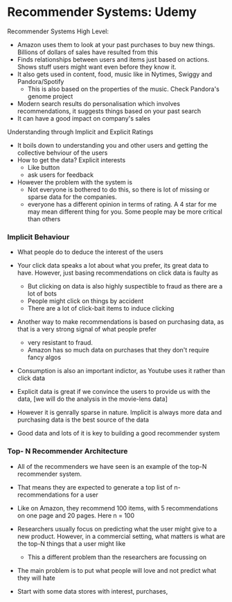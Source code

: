 
# Recommender Systems: Udemy 

Recommender Systems High Level:

- Amazon uses them to look at your past purchases to buy new things. Billions of dollars of sales have resulted from this
- Finds relationships between users and items just based on actions. Shows stuff users might want even before they know it. 
- It also gets used in content, food, music like in Nytimes, Swiggy and Pandora/Spotify
	- This is also based on the properties of the music. Check Pandora's genome project
- Modern search results do personalisation which involves recommendations, it suggests things based on your past search 
- It can have a good impact on company's sales

Understanding through Implicit and Explicit Ratings

- It boils down to understanding you and other users and getting the collective behviour of the users
- How to get the data? Explicit interests
	- Like button
	- ask users for feedback 
- However the problem with the system is 
	- Not everyone is bothered to do this, so there is lot of missing or sparse data for the companies. 
	- everyone has a different opinion in terms of rating. A 4 star for me may mean different thing for you. Some people may be more critical than others

###  Implicit Behaviour
- What people do to deduce the interest of the users
- Your click data speaks a lot about what you prefer, its great data to have. However, just basing recommendations on click data is faulty as
	- But clicking on data is also highly suspectible to fraud as there are a lot of bots
	- People might click on things by accident
	- There are a lot of click-bait items to induce clicking 
- Another way to make recommendations is based on purchasing data, as that is a very strong signal of what people prefer
	- very resistant to fraud. 
	- Amazon has so much data on purchases that they don't require fancy algos
- Consumption is also an important indictor, as Youtube uses it rather than click data 

- Explicit data is great if we convince the users to provide us with the data, [we will do the analysis in the movie-lens data]
- However it is genrally sparse in nature. Implicit is always more data and purchasing data is the best source of the data 
- Good data and lots of it is key to building a good recommender system

### Top- N Recommender Architecture

- All of the recommenders we have seen is an example of the top-N recommender system. 
- That means they are expected to generate a top list of n-recommendations for a user
- Like on Amazon, they recommend 100 items, with 5 recommendations on one page and 20 pages. Here n = 100
-  Researchers usually focus on predicting what the user might give to a new product. However, in a commercial setting, what matters is what are the top-N things that a user might like
	- This a different problem than the researchers are focussing on 
- The main problem is to put what people will love and not predict what they will hate

- Start with some data stores with interest, purchases, 






